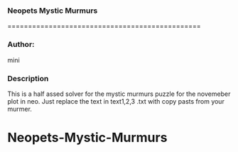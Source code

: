 ###  Neopets Mystic Murmurs
===============================================

### Author:
mini

### Description
This is a half assed solver for the mystic murmurs puzzle for the novemeber plot in neo. Just replace the text in text1,2,3 .txt with copy pasts from your murmer. 
# Neopets-Mystic-Murmurs
